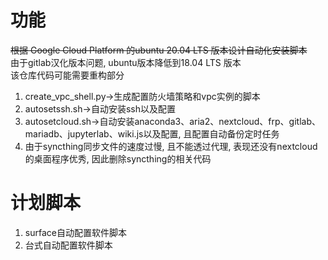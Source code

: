 # 功能
~~根据 Google Cloud Platform 的ubuntu 20.04 LTS 版本设计自动化安装脚本~~  
由于gitlab汉化版本问题, ubuntu版本降低到18.04 LTS 版本  
该仓库代码可能需要重构部分  
1. create_vpc_shell.py->生成配置防火墙策略和vpc实例的脚本
2. autosetssh.sh->自动安装ssh以及配置
3. autosetcloud.sh->自动安装anaconda3、aria2、nextcloud、frp、gitlab、mariadb、jupyterlab、wiki.js以及配置, 且配置自动备份定时任务
4. 由于syncthing同步文件的速度过慢, 且不能透过代理, 表现还没有nextcloud的桌面程序优秀, 因此删除syncthing的相关代码
# 计划脚本
1. surface自动配置软件脚本
2. 台式自动配置软件脚本